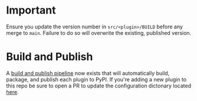 # Important

Ensure you update the version number in `src/<plugin>/BUILD` before any merge to `main`. Failure to do so will overwrite the existing, published version. 

# Build and Publish

A [build and publish pipeline](https://cicd.odl.mit.edu/teams/main/pipelines/publish-open-edx-plugins-pypi) now exists that will automatically build, package, and publish each plugin to PyPI. If you're adding a new plugin to this repo be sure to open a PR to update the configuration dictonary located [here](https://github.com/mitodl/ol-infrastructure/blob/main/src/ol_concourse/pipelines/open_edx/open_edx_plugins/build_publish_plugins.py). 
